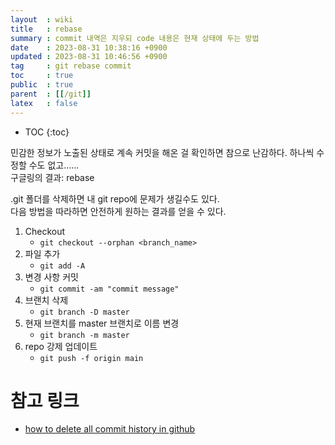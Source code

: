 ```yaml
---
layout  : wiki
title   : rebase
summary : commit 내역은 지우되 code 내용은 현재 상태에 두는 방법
date    : 2023-08-31 10:38:16 +0900
updated : 2023-08-31 10:46:56 +0900
tag     : git rebase commit
toc     : true
public  : true
parent  : [[/git]]
latex   : false
---
```

* TOC
{:toc}

민감한 정보가 노출된 상태로 계속 커밋을 해온 걸 확인하면 참으로 난감하다. 하나씩 수정할 수도 없고......  
구글링의 결과:  rebase

.git 폴더를 삭제하면 내 git repo에 문제가 생길수도 있다.  
다음 방법을 따라하면 안전하게 원하는 결과를 얻을 수 있다.

1. Checkout
	- `git checkout --orphan <branch_name>`
2. 파일 추가
	- `git add -A`
3. 변경 사항 커밋
	- `git commit -am "commit message"`
4. 브랜치 삭제
	- `git branch -D master`
5. 현재 브랜치를 master 브랜치로 이름 변경
	- `git branch -m master`
6. repo 강제 업데이트
	- `git push -f origin main`

# 참고 링크
- [how to delete all commit history in github](https://stackoverflow.com/questions/13716658/how-to-delete-all-commit-history-in-github)


